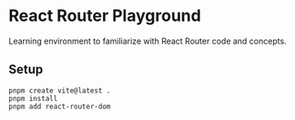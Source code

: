 # React Router Playground

Learning environment to familiarize with React Router code and concepts.

## Setup

```shell
pnpm create vite@latest .
pnpm install
pnpm add react-router-dom
```
